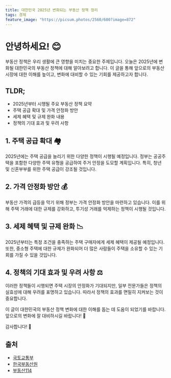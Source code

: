 ```yaml
---
title: 대한민국 2025년 변화되는 부동산 정책 정리
tags: 경제
feature_image: "https://picsum.photos/2560/600?image=872"
---
```


# 안녕하세요! 😊

부동산 정책은 우리 생활에 큰 영향을 미치는 중요한 주제입니다. 오늘은 2025년에 변화될 대한민국의 부동산 정책에 대해 알아보려고 합니다. 이 글을 통해 앞으로의 부동산 시장에 대한 이해를 높이고, 변화에 대비할 수 있는 기회를 제공하고자 합니다.

## TLDR;
- 2025년부터 시행될 주요 부동산 정책 요약
- 주택 공급 확대 및 가격 안정화 방안
- 세제 혜택 및 규제 완화 내용
- 정책의 기대 효과 및 우려 사항

## 1. 주택 공급 확대 🏘️
2025년에는 주택 공급을 늘리기 위한 다양한 정책이 시행될 예정입니다. 정부는 공공주택을 포함한 다양한 주택 유형을 공급하여 주거 안정을 도모할 계획입니다. 특히, 청년 및 신혼부부를 위한 주택 공급이 강조될 것입니다.

## 2. 가격 안정화 방안 💰
부동산 가격의 급등을 막기 위해 정부는 가격 안정화 방안을 마련하고 있습니다. 이를 위해 주택 거래에 대한 규제를 강화하고, 투기성 거래를 억제하는 정책이 시행될 것입니다. 

## 3. 세제 혜택 및 규제 완화 📉
2025년부터는 특정 조건을 충족하는 주택 구매자에게 세제 혜택이 제공될 예정입니다. 또한, 중소형 주택에 대한 규제가 완화되어 더 많은 사람들이 주택을 소유할 수 있는 기회를 가질 수 있을 것입니다.

## 4. 정책의 기대 효과 및 우려 사항 ⚖️
이러한 정책들이 시행되면 주택 시장의 안정화가 기대되지만, 일부 전문가들은 정책의 실효성에 대해 우려를 표명하고 있습니다. 따라서 정책의 효과를 면밀히 지켜보는 것이 중요합니다.

이 글이 대한민국의 부동산 정책 변화에 대한 이해를 돕는 데 도움이 되었기를 바랍니다. 앞으로의 변화에 잘 대비하시길 바랍니다! 🙌

감사합니다! 💖

## 출처
- [국토교통부](https://www.molit.go.kr)
- [한국부동산원](https://www.kab.co.kr)
- [부동산114](https://www.r114.co.kr)
